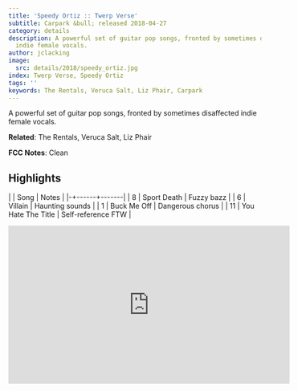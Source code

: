 ```yaml
---
title: 'Speedy Ortiz :: Twerp Verse'
subtitle: Carpark &bull; released 2018-04-27
category: details
description: A powerful set of guitar pop songs, fronted by sometimes disaffected
  indie female vocals.
author: jclacking
image:
  src: details/2018/speedy_ortiz.jpg
index: Twerp Verse, Speedy Ortiz
tags: ''
keywords: The Rentals, Veruca Salt, Liz Phair, Carpark
---
```

A powerful set of guitar pop songs, fronted by sometimes disaffected indie female vocals.<!--more-->

**Related**: The Rentals, Veruca Salt, Liz Phair

**FCC Notes**: Clean

## Highlights

| | Song | Notes |
|-+------+-------|
| 8 | Sport Death | Fuzzy bazz |
| 6 | Villain | Haunting sounds |
| 1 | Buck Me Off | Dangerous chorus |
| 11 | You Hate The Title | Self-reference FTW |

<div class="tlo-detail-video"><iframe width="560" height="315" src="https://www.youtube.com/embed/RNzGH02i8wY" frameborder="0" allow="autoplay; encrypted-media" allowfullscreen></iframe></div>

